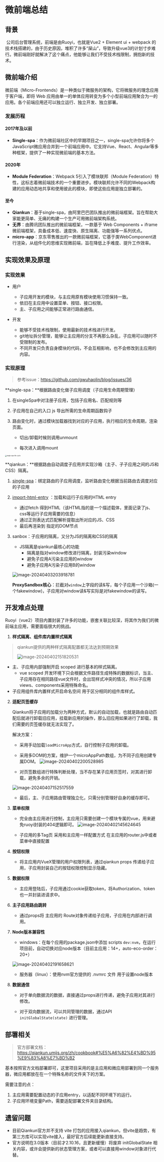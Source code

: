 # 微前端总结



## 背景

​		公司后台管理系统，前端是由Ruoyi，也就是Vue2 + Element ui + webpack 的技术栈搭建的，由于历史原因，堆积了许多“屎山”，导致升级vue3的计划寸步难行。微前端刚好就解决了这个痛点，他能够让我们不受技术栈限制，拥抱新的技术。



## 微前端介绍

​		微前端（Micro-Frontends）是一种类似于微服务的架构，它将微服务的理念应用于客户端，即将 Web 应用由单一的单体应用转变为多个小型前端应用聚合为一的应用。各个前端应用还可以独立运行、独立开发、独立部署。



### 发展历程

#### 2017年及以前

- **Single-spa**：作为微前端社区中的早期项目之一，single-spa允许你将多个JavaScript微应用合并到一个前端应用中。它支持Vue、React、Angular等多种框架，提供了一种实现微前端的基本方法。

#### 2020年

- **Module Federation**：Webpack 5引入了模块联邦（Module Federation）特性，这标志着微前端技术的一个重要进步。模块联邦允许不同的Webpack构建的应用动态地共享和使用彼此的模块，即使这些应用是独立部署的。

#### 至今

- **Qiankun**：基于single-spa，由阿里巴巴团队推出的微前端框架。旨在帮助大家能更简单、无痛的构建一个生产可用微前端架构系统。
- **无界**：由腾讯团队推出的微前端框架，一款基于 Web Components + iframe 微前端框架，具备成本低、速度快、原生隔离、功能强等一系列优点。
- **micro-app**：京东零售推出的一款微前端框架，它基于类WebComponent进行渲染，从组件化的思维实现微前端，旨在降低上手难度、提升工作效率。



## 实现效果及原理

### 实现效果

- 用户
  - 子应用开发的模块，与主应用原有模块使用习惯保持一致。
  - 依旧在主应用中设置菜单、按钮、接口权限。
  - 主、子应用之间能够正常进行路由通信。

- 开发
  - 能够不受技术栈限制，使用最新的技术栈进行开发。
  - git地址拆分管理，能够让主应用的分支不再那么杂乱，子应用可以随时不受限制的发布。
  - 不同开发只负责自身模块的代码，不会互相影响，也不会修改到主应用的内容。



### 实现原理

> 参考issue：https://github.com/gwuhaolin/blog/issues/36


**single-spa：**根据路由变化做子应用调度（子应用生命周期管理）

1. 在singleSpa中对注册子应用，包括子应用名、匹配规则等

2. 子应用在自己的入口 js 导出所需的生命周期函数钩子

3. 路由变化时，通过模块加载器找到对应的子应用，执行相应的生命周期，渲染页面。

   - 切出/卸载时候则调用unmount

   - 每次进入调用mount

<img style="zoom: 33%;" alt="single-spa-life-cycle" src="https://github.com/Czy1307/qiankun-markdown/assets/72841638/2fb39d52-2ca8-453d-9c28-2e15314d996f">

**qiankun：**根据路由自动调度子应用并实现沙箱（主子、子子应用之间的JS和CSS）隔离。

1. [single-spa](https://single-spa.js.org/)：绑定路由的子应用调度，监听路由变化根据当前路由去调度对应的子应用

2. [import-html-entry](https://github.com/kuitos/import-html-entry) ：加载和运行子应用的HTML entry

   - 通过fetch 得到HTML（该HTML指的是一个描述载体，里面记录了js、css等运行子应用需要的信息）
   - 通过正则表达式匹配解析提取出所对应的JS、CSS
   - 最后再渲染到 指定的DOM节点

3. sanbox：子应用的隔离，又分为JS的隔离和CSS的隔离

   - JS隔离是qiankun最核心的功能
     - 隔离是指对window修改进行隔离，封装污染window
     - 避免子应用A污染主应用的window
     - 避免子应用A污染子应用B的window

   ![image-20240403203918781](https://github.com/Czy1307/qiankun-markdown/assets/72841638/5c3fb0d8-e25d-4fd9-b8fc-ac9835481021)
   
   **ProxySandbox核心**：拦截对`window`上字段的读&写，每个子应用一个沙箱(一个fakewindow)，子应用对window读&写实际是对fakewindow的读写。



## 开发难点处理

​		Ruoyi（vue2）项目内置封装了许多的功能，嵌套关联比较深，将其作为我们的微前端主应用，需要面临很大的挑战。

1. **样式隔离、组件库内置样式隔离**

> qiankun提供的两种样式隔离配置都无法达到预期效果
>
> ![image-20240402151820531](https://github.com/Czy1307/qiankun-markdown/assets/72841638/4f6926ad-c6d2-466e-abda-5dc00d4ffdb6)

- 主、子应用内部强制开启 scoped 进行基本的样式隔离。
  - vue scoped 开发环境下只会根据文件路径生成特殊的数据标识，当主、子应用存在相同路径vue文件时，会出现样式冲突的情况，所以子应用views、components采用特殊命名。
- 子应用组件库内置样式开启命名空间 用于区分相同的组件库样式。
  



2. **适配页签缓存**

   Qiankun将子应用的加载分为两种方式，默认的自动加载，也就是路由自动匹配后就进行卸载旧应用，挂载新应用的操作，那么旧应用如果进行了卸载，我们需要的页签缓存就无法实现了。

   解决方案：

   - 采用手动加载`loadMicroApp`方式，自行控制子应用的卸载。
   - 采用多DOM的方案，维护一个microAppPath数组，为不同子应用创建专属DOM。
     ![image-20240402200528985](https://github.com/Czy1307/qiankun-markdown/assets/72841638/8e93b730-a7e2-444a-8004-dfadbd547d92)

   - 对页签数组进行特殊判断处理，当不存在某子应用页签时，对其进行卸载，避免多余的开销。

    ![image-20240407152517559](https://github.com/Czy1307/qiankun-markdown/assets/72841638/9996da75-2bc1-4420-9f2f-b09f7e15dfa3)

   - 最后，主、子应用路由管理独立化，只需分别管理好自身的缓存即可。

   

3. **菜单权限**

   - 完全由主应用进行控制，主应用只需要创建一个模块专属的vue，用来避免ruoyi封装的404逻辑即可。
  ![image-20240402145624645](https://github.com/Czy1307/qiankun-markdown/assets/72841638/8594f79d-ba33-4e6d-bf7d-05631d73868d)
     
   - 子应用的多Tag页 采用和主应用一样配置方式 在主应用的router.js中或者菜单中直接配置

   

4. **按钮权限**

   - 将主应用内VueX管理的用户权限列表，通过qiankun props 传递给子应用，子应用封装自己的按钮权限控制显示隐藏。

   

5. **数据权限**

   - 主应用登陆后，子应用通过cookie获取token，将Authorization、token也一并封装进请求中。

   

6. **主子应用路由跳转**

   - 通过props将 主应用的 Route对象传递给子应用，子应用在内部进行调用。

   

7. **Node版本兼容性**

   - windows：在每个应用的package.json中添加 scripts `dev:nvm`，在运行项目前，自动切换对应node版本（目前主应用：14+，auto-eco-order：20+）

   ![image-20240402191658621](https://github.com/Czy1307/qiankun-markdown/assets/72841638/79ab1f47-d419-4731-9aa5-c7f68355d77a)


   - 服务器（linux）：使用nvm官方提供的 .nvmrc 文件 用于设置node版本

   

8. **数据通信**

   - 对于单向数据流的数据，直接通过props进行传递，避免子应用对其进行修改。

   - 对于双向数据流，可以共同管理的数据，通过API `initGlobalState(state)` 进行管理。



## 部署相关

> 官方部署文档：https://qiankun.umijs.org/zh/cookbook#%E5%A6%82%E4%BD%95%E9%83%A8%E7%BD%B2

​	基本按照官方文档部署即可，这里项目采用的是主应用和微应用部署到同一个服务器，微应用都放在在一个特殊名称的文件夹下的方案。



需要注意的点：

1. 主应用需要配置动态的子应用entry，以适配不同环境下的运行。
2. 子应用环境变量Path，需要适配部署文件夹目录结构。



## 遗留问题

- 目前Qiankun官方并不支持 vite 打包的应用接入qiankun，但vite是趋势，有第三方库可以实现vite接入，最好官方后续能更新直接支持。
- 官方说明在3.0版本（目前才2.10.16，且更新缓慢）将废弃 initGlobalState 相关内容，或许会提供新的状态管理方案，或者可以直接用window对象进行代替。
